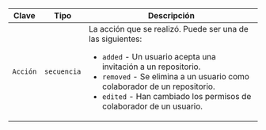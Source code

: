 | Clave    | Tipo        | Descripción                                                                         |
| -------- | ----------- | ----------------------------------------------------------------------------------- |
| `Acción` | `secuencia` | La acción que se realizó. Puede ser una de las siguientes:<ul><li> `added` - Un usuario acepta una invitación a un repositorio.</li><li>`removed` - Se elimina a un usuario como colaborador de un repositorio.</li><li>`edited` - Han cambiado los permisos de colaborador de un usuario. </li></ul> |
